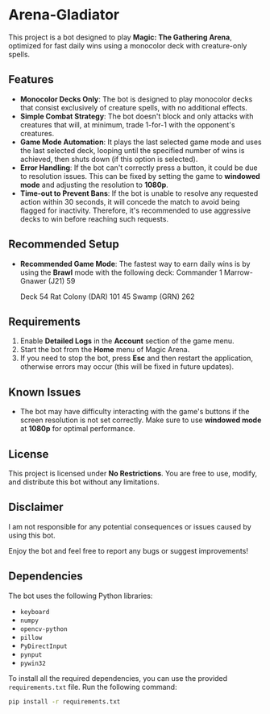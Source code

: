 # Arena-Gladiator

This project is a bot designed to play **Magic: The Gathering Arena**, optimized for fast daily wins using a monocolor deck with creature-only spells.

## Features

- **Monocolor Decks Only**: The bot is designed to play monocolor decks that consist exclusively of creature spells, with no additional effects.
- **Simple Combat Strategy**: The bot doesn't block and only attacks with creatures that will, at minimum, trade 1-for-1 with the opponent's creatures.
- **Game Mode Automation**: It plays the last selected game mode and uses the last selected deck, looping until the specified number of wins is achieved, then shuts down (if this option is selected).
- **Error Handling**: If the bot can't correctly press a button, it could be due to resolution issues. This can be fixed by setting the game to **windowed mode** and adjusting the resolution to **1080p**.
- **Time-out to Prevent Bans**: If the bot is unable to resolve any requested action within 30 seconds, it will concede the match to avoid being flagged for inactivity. Therefore, it's recommended to use aggressive decks to win before reaching such requests.

## Recommended Setup

- **Recommended Game Mode**: The fastest way to earn daily wins is by using the **Brawl** mode with the following deck:
    Commander
    1 Marrow-Gnawer (J21) 59
    
    Deck
    54 Rat Colony (DAR) 101
    45 Swamp (GRN) 262

## Requirements

1. Enable **Detailed Logs** in the **Account** section of the game menu.
2. Start the bot from the **Home** menu of Magic Arena.
3. If you need to stop the bot, press **Esc** and then restart the application, otherwise errors may occur (this will be fixed in future updates).

## Known Issues

- The bot may have difficulty interacting with the game's buttons if the screen resolution is not set correctly. Make sure to use **windowed mode** at **1080p** for optimal performance.

## License

This project is licensed under **No Restrictions**. You are free to use, modify, and distribute this bot without any limitations.

## Disclaimer

I am not responsible for any potential consequences or issues caused by using this bot.

Enjoy the bot and feel free to report any bugs or suggest improvements!

## Dependencies

The bot uses the following Python libraries:
- `keyboard`
- `numpy`
- `opencv-python`
- `pillow`
- `PyDirectInput`
- `pynput`
- `pywin32`

To install all the required dependencies, you can use the provided `requirements.txt` file. Run the following command:

```bash
pip install -r requirements.txt
